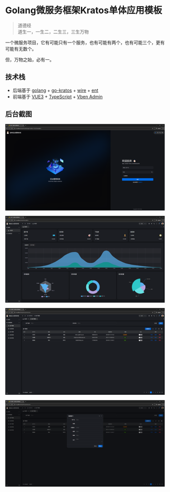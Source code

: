 # Golang微服务框架Kratos单体应用模板

> 道德经  
> 道生一，一生二，二生三，三生万物
 
一个微服务项目，它有可能只有一个服务，也有可能有两个，也有可能三个，更有可能有无数个。

但，万物之始，必有一。

## 技术栈

- 后端基于 [golang](https://go.dev/) + [go-kratos](https://go-kratos.dev/) + [wire](https://github.com/google/wire) + [ent](https://entgo.io/docs/getting-started/)
- 前端基于 [VUE3](https://vuejs.org/) + [TypeScript](https://www.typescriptlang.org/) + [Vben Admin](https://doc.vben.pro/)

## 后台截图

![后台用户登录界面](./docs/images/admin_login_page.png)

![后台分析界面](./docs/images/admin_dashboard.png)

![后台用户管理界面](./docs/images/admin_user_management.png)

![后台创建用户界面](./docs/images/admin_create_user.png)
